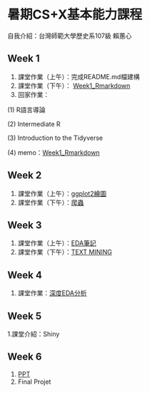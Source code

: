 # 暑期CS+X基本能力課程

自我介紹：台灣師範大學歷史系107級 賴蕙心

## Week 1
 1. 課堂作業（上午）：完成README.md檔建構
 2. 課堂作業（下午）： [Week1_Rmarkdown](https://rwg00201.github.io/002/Week1/week1_RMKD.html) 
 3. 回家作業：
 
   (1) R語言導論
  
   (2) Intermediate R
  
   (3) Introduction to the Tidyverse
   
   (4) memo：[Week1_Rmarkdown](https://rwg00201.github.io/002/Week1/week1_RMKD.html) 
 
## Week 2
 1. 課堂作業（上午）：[ggplot2繪圖](https://rwg00201.github.io/002/Week2/week2_RMKD.html)
 2. 課堂作業（下午）：[爬蟲](https://rwg00201.github.io/002/Week2/爬蟲.html)
 


## Week 3
 1. 課堂作業（上午）：[EDA筆記](https://rwg00201.github.io/002/Week3/EDA筆記.html)
 2. 課堂作業（下午）：[TEXT MINING]()



## Week 4
 1. 課堂作業：[深度EDA分析](https://rwg00201.github.io/002/Week4/深度EDA分析.html)



## Week 5
 1.課堂介紹：Shiny



## Week 6
 1. [PPT](https://rwg00201.github.io/002/Week6/PPT.pdf)
 2. Final Projet